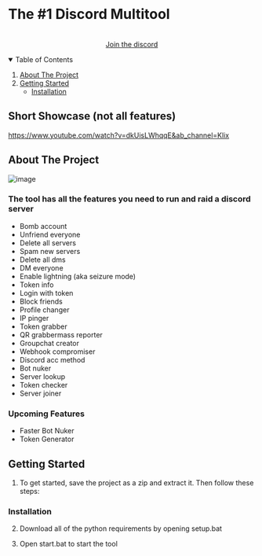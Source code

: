 <br />
<p align="center">

                 
  <h3 align="center"></h3>

# The #1 Discord Multitool

  <p align="center">
    <br />
    <a href="https://discord.gg/nuking">Join the discord</a>
  </p>
</p>

<details open="open">
  <summary>Table of Contents</summary>
  <ol>
    <li>
      <a href="#about-the-project">About The Project</a>
      <ul>
      </ul>
    </li>
    <li>
      <a href="#getting-started">Getting Started</a>
      <ul>
        <li><a href="#installation">Installation</a></li>
      </ul>
    </li>
  </ol>
</details>

## Short Showcase (not all features)

https://www.youtube.com/watch?v=dkUisLWhqqE&ab_channel=Klix

## About The Project

![image](https://github.com/Meterado/discord-multitool/assets/170883839/145b3017-a92b-4a88-be96-e3909539a681)

### The tool has all the features you need to run and raid a discord server  

+ Bomb account
+ Unfriend everyone
+ Delete all servers
+ Spam new servers
+ Delete all dms
+ DM everyone
+ Enable lightning (aka seizure mode)
+ Token info
+ Login with token
+ Block friends
+ Profile changer
+ IP pinger
+ Token grabber
+ QR grabbermass reporter
+ Groupchat creator
+ Webhook compromiser
+ Discord acc method
+ Bot nuker
+ Server lookup
+ Token checker
+ Server joiner



### Upcoming Features

- Faster Bot Nuker
- Token Generator

## Getting Started

1. To get started, save the project as a zip and extract it. Then follow these steps:

### Installation

2. Download all of the python requirements by opening setup.bat

3. Open start.bat to start the tool
